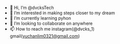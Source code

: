 - 👋 Hi, I’m @dvcksTech
- 👀 I’m interested in making steps closer to my dream
- 🌱 I’m currently learning pyhon
- 💞️ I’m looking to collaborate on anywhere
- 📫 How to reach me instagram(@dvcks_1) gmail(yuchanlim0321@gmail.com)

<!---
dvcksTech/dvcksTech is a ✨ special ✨ repository because its `README.md` (this file) appears on your GitHub profile.
You can click the Preview link to take a look at your changes.
--->
